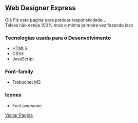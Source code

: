 ## Web Designer Express
<P>Olá Fiz esta pagina para praticar responsividade... <br> Talves não esteja 100% mais e minha primeira vez fazendo isso</p>

### Tecnologias usada para o Desenvolvimento
- HTML5
- CSS3
- JavaScript

### Font-family
- Trebuchet MS

### Icones
- Font awesome

<a href="https://web-designer.vercel.app/index.html" target="_blank">Visitar Pagina</a>
